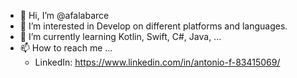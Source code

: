 - 👋 Hi, I’m @afalabarce
- 👀 I’m interested in Develop on different platforms and languages.
- 🌱 I’m currently learning Kotlin, Swift, C#, Java, ...
- 📫 How to reach me ...
     - LinkedIn: https://www.linkedin.com/in/antonio-f-83415069/

<!---
afalabarce/afalabarce is a ✨ special ✨ repository because its `README.md` (this file) appears on your GitHub profile.
You can click the Preview link to take a look at your changes.
--->
